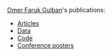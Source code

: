 [Omer Faruk Gulban](https://orcid.org/0000-0001-7761-3727)'s publications:

- [Articles](/articles.md)
- [Data](/data.md)
- [Code](https://github.com/ofgulban)
- [Conference posters](/posters.md)
